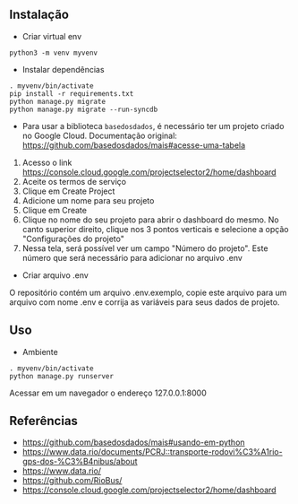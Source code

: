 ## Instalação

* Criar virtual env

```
python3 -m venv myvenv
```

* Instalar dependências 

```
. myvenv/bin/activate
pip install -r requirements.txt
python manage.py migrate
python manage.py migrate --run-syncdb
```

* Para usar a biblioteca `basedosdados`, é necessário ter um projeto criado no Google Cloud. Documentação original: https://github.com/basedosdados/mais#acesse-uma-tabela

1. Acesso o link https://console.cloud.google.com/projectselector2/home/dashboard
2. Aceite os termos de serviço
3. Clique em Create Project
4. Adicione um nome para seu projeto
5. Clique em Create
6. Clique no nome do seu projeto para abrir o dashboard do mesmo. No canto superior direito, clique nos 3 pontos verticais e selecione a opção "Configurações do projeto"
7. Nessa tela, será possível ver um campo "Número do projeto". Este número que será necessário para adicionar no arquivo .env

* Criar arquivo .env

O repositório contém um arquivo .env.exemplo, copie este arquivo para um arquivo com nome .env e corrija as variáveis para seus dados de projeto. 

## Uso

* Ambiente 

```
. myvenv/bin/activate
python manage.py runserver
```

Acessar em um navegador o endereço 127.0.0.1:8000

## Referências

* https://github.com/basedosdados/mais#usando-em-python
* https://www.data.rio/documents/PCRJ::transporte-rodovi%C3%A1rio-gps-dos-%C3%B4nibus/about
* https://www.data.rio/
* https://github.com/RioBus/
* https://console.cloud.google.com/projectselector2/home/dashboard